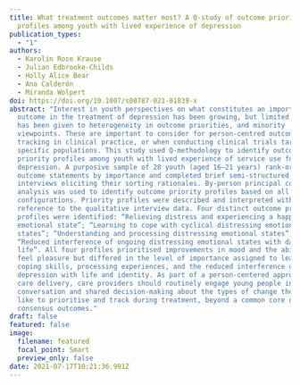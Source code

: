 ```yaml
---
title: What treatment outcomes matter most? A Q-study of outcome priority
  profiles among youth with lived experience of depression
publication_types:
  - "1"
authors:
  - Karolin Rose Krause
  - Julian Edbrooke-Childs
  - Holly Alice Bear
  - Ana Calderón
  - Miranda Wolpert
doi: https://doi.org/10.1007/s00787-021-01839-x
abstract: "Interest in youth perspectives on what constitutes an important
  outcome in the treatment of depression has been growing, but limited attention
  has been given to heterogeneity in outcome priorities, and minority
  viewpoints. These are important to consider for person-centred outcome
  tracking in clinical practice, or when conducting clinical trials targeting
  specific populations. This study used Q-methodology to identify outcome
  priority profiles among youth with lived experience of service use for
  depression. A purposive sample of 28 youth (aged 16–21 years) rank-ordered 35
  outcome statements by importance and completed brief semi-structured
  interviews eliciting their sorting rationales. By-person principal component
  analysis was used to identify outcome priority profiles based on all Q-sort
  configurations. Priority profiles were described and interpreted with
  reference to the qualitative interview data. Four distinct outcome priority
  profiles were identified: “Relieving distress and experiencing a happier
  emotional state”; “Learning to cope with cyclical distressing emotional
  states”; “Understanding and processing distressing emotional states”; and
  “Reduced interference of ongoing distressing emotional states with daily
  life”. All four profiles prioritised improvements in mood and the ability to
  feel pleasure but differed in the level of importance assigned to learning
  coping skills, processing experiences, and the reduced interference of
  depression with life and identity. As part of a person-centered approach to
  care delivery, care providers should routinely engage young people in
  conversation and shared decision-making about the types of change they would
  like to prioritise and track during treatment, beyond a common core of
  consensus outcomes."
draft: false
featured: false
image:
  filename: featured
  focal_point: Smart
  preview_only: false
date: 2021-07-17T10:21:36.991Z
---
```

